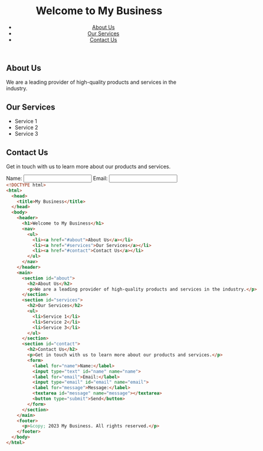 <!DOCTYPE html>
<html>
  <head>
    <title>My Business</title>
  </head>
  <body>
    <header>
      <h1>Welcome to My Business</h1>
      <nav>
        <ul>
          <li><a href="#about">About Us</a></li>
          <li><a href="#services">Our Services</a></li>
          <li><a href="#contact">Contact Us</a></li>
        </ul>
      </nav>
    </header>
    <main>
      <section id="about">
        <h2>About Us</h2>
        <p>We are a leading provider of high-quality products and services in the industry.</p>
      </section>
      <section id="services">
        <h2>Our Services</h2>
        <ul>
          <li>Service 1</li>
          <li>Service 2</li>
          <li>Service 3</li>
        </ul>
      </section>
      <section id="contact">
        <h2>Contact Us</h2>
        <p>Get in touch with us to learn more about our products and services.</p>
        <form>
          <label for="name">Name:</label>
          <input type="text" id="name" name="name">
          <label for="email">Email:</label>
          <input type="email" id="email" name="email">
          <label  Here's an example of a simple HTML page for a business:

```html
<!DOCTYPE html>
<html>
  <head>
    <title>My Business</title>
  </head>
  <body>
    <header>
      <h1>Welcome to My Business</h1>
      <nav>
        <ul>
          <li><a href="#about">About Us</a></li>
          <li><a href="#services">Our Services</a></li>
          <li><a href="#contact">Contact Us</a></li>
        </ul>
      </nav>
    </header>
    <main>
      <section id="about">
        <h2>About Us</h2>
        <p>We are a leading provider of high-quality products and services in the industry.</p>
      </section>
      <section id="services">
        <h2>Our Services</h2>
        <ul>
          <li>Service 1</li>
          <li>Service 2</li>
          <li>Service 3</li>
        </ul>
      </section>
      <section id="contact">
        <h2>Contact Us</h2>
        <p>Get in touch with us to learn more about our products and services.</p>
        <form>
          <label for="name">Name:</label>
          <input type="text" id="name" name="name">
          <label for="email">Email:</label>
          <input type="email" id="email" name="email">
          <label for="message">Message:</label>
          <textarea id="message" name="message"></textarea>
          <button type="submit">Send</button>
        </form>
      </section>
    </main>
    <footer>
      <p>&copy; 2023 My Business. All rights reserved.</p>
    </footer>
  </body>
</html>
